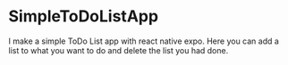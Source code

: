 # SimpleToDoListApp

I make a simple ToDo List app with react native expo. Here you can add a list to what you want to do and delete the list you had done.
